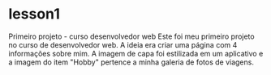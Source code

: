 # lesson1
Primeiro projeto - curso desenvolvedor web
Este foi meu primeiro projeto no curso de desenvolvedor web.
A ideia era criar uma página com 4 informações sobre mim.
A imagem de capa foi estilizada em um aplicativo e a imagem do item "Hobby" pertence a minha galeria de fotos de viagens.
